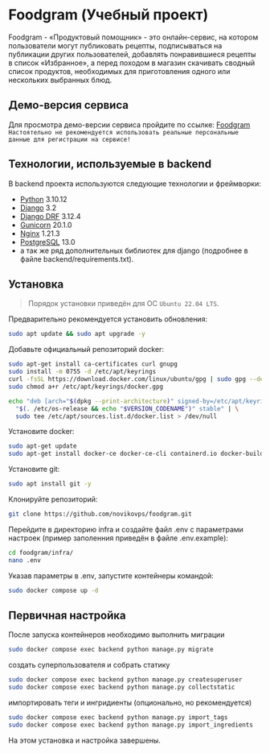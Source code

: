 # Foodgram (Учебный проект)

Foodgram - «Продуктовый помощник» - это онлайн-сервис, на котором пользователи могут публиковать рецепты, подписываться на публикации других пользователей, добавлять понравившиеся рецепты в список «Избранное», а перед походом в магазин скачивать сводный список продуктов, необходимых для приготовления одного или нескольких выбранных блюд.

## Демо-версия сервиса
Для просмотра демо-версии сервиса пройдите по ссылке: [Foodgram]
`Настоятельно не рекомендуется использовать реальные персональные данные для регистрации на сервисе!`

## Технологии, используемые в backend
В backend проекта используются следующие технологии и фреймворки:
- [Python] 3.10.12
- [Django] 3.2
- [Django DRF] 3.12.4
- [Gunicorn] 20.1.0
- [Nginx] 1.21.3
- [PostgreSQL] 13.0
- а так же ряд дополнительных библиотек для django (подробнее в файле backend/requirements.txt).


## Установка
> Порядок установки приведён для ОС `Ubuntu 22.04 LTS`.

Предварительно рекомендуется установить обновления:
```sh
sudo apt update && sudo apt upgrade -y
```
Добавьте официальный репозиторий docker:
```sh
sudo apt-get install ca-certificates curl gnupg
sudo install -m 0755 -d /etc/apt/keyrings
curl -fsSL https://download.docker.com/linux/ubuntu/gpg | sudo gpg --dearmor -o /etc/apt/keyrings/docker.gpg
sudo chmod a+r /etc/apt/keyrings/docker.gpg

echo "deb [arch="$(dpkg --print-architecture)" signed-by=/etc/apt/keyrings/docker.gpg] https://download.docker.com/linux/ubuntu \
  "$(. /etc/os-release && echo "$VERSION_CODENAME")" stable" | \
  sudo tee /etc/apt/sources.list.d/docker.list > /dev/null
```
Установите docker:
```sh
sudo apt-get update
sudo apt-get install docker-ce docker-ce-cli containerd.io docker-buildx-plugin docker-compose-plugin -y
```
Установите git:
```sh
sudo apt install git -y
```
Клонируйте репозиторий:
```sh
git clone https://github.com/novikovps/foodgram.git
```
Перейдите в директорию infra и создайте файл .env с параметрами настроек (пример заполенния приведён в файле .env.example):
```sh
cd foodgram/infra/
nano .env
```
Указав параметры в .env, запустите контейнеры командой:
```sh
sudo docker compose up -d
```
## Первичная настройка

После запуска контейнеров необходимо выполнить миграции
```sh
sudo docker compose exec backend python manage.py migrate
```
создать суперпользователя и собрать статику
```sh
sudo docker compose exec backend python manage.py createsuperuser
sudo docker compose exec backend python manage.py collectstatic
```
импортировать теги и ингридиенты (опционально, но рекомендуется)
```sh
sudo docker compose exec backend python manage.py import_tags
sudo docker compose exec backend python manage.py import_ingredients
```
На этом установка и настройка завершены.

[Python]: <https://www.python.org>
[Django]: <https://www.djangoproject.com>
[Django DRF]: <https://www.django-rest-framework.org>
[Gunicorn]: <https://gunicorn.org>
[Nginx]: <https://www.nginx.com>
[PostgreSQL]: <https://www.postgresql.org>
[Foodgram]: <https://foodgram.notforprod.ru>
